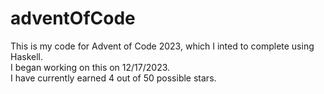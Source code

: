 # adventOfCode
 This is my code for Advent of Code 2023, which I inted to complete using Haskell.   
 I began working on this on 12/17/2023.  
 I have currently earned 4 out of 50 possible stars.  
